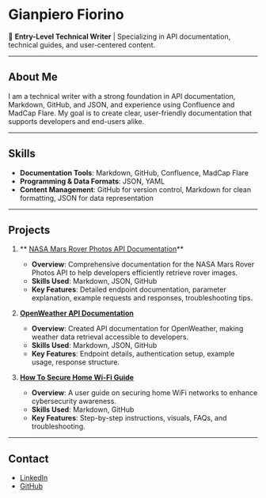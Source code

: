# Gianpiero Fiorino

👋 **Entry-Level Technical Writer** | Specializing in API documentation, technical guides, and user-centered content.

---

## About Me
I am a technical writer with a strong foundation in API documentation, Markdown, GitHub, and JSON, and experience using Confluence and MadCap Flare. My goal is to create clear, user-friendly documentation that supports developers and end-users alike.

---

## Skills
- **Documentation Tools**: Markdown, GitHub, Confluence, MadCap Flare
- **Programming & Data Formats**: JSON, YAML
- **Content Management**: GitHub for version control, Markdown for clean formatting, JSON for data representation

---

## Projects

1. ** [NASA Mars Rover Photos API Documentation](https://github.com/GFiorino/NASA-Mars-Rover-Photos-API-Documentation)**
   - **Overview**: Comprehensive documentation for the NASA Mars Rover Photos API to help developers efficiently retrieve rover images.
   - **Skills Used**: Markdown, JSON, GitHub
   - **Key Features**: Detailed endpoint documentation, parameter explanation, example requests and responses, troubleshooting tips.

2. **[OpenWeather API Documentation](https://github.com/GFiorino/OpenWeather-API-DOC)**
   - **Overview**: Created API documentation for OpenWeather, making weather data retrieval accessible to developers.
   - **Skills Used**: Markdown, JSON, GitHub
   - **Key Features**: Endpoint details, authentication setup, example usage, response structure.

3. **[How To Secure Home Wi-Fi Guide](https://github.com/GFiorino/How-to-Secure-Home-WiFi-Guide)**
   - **Overview**: A user guide on securing home WiFi networks to enhance cybersecurity awareness.
   - **Skills Used**: Markdown, GitHub
   - **Key Features**: Step-by-step instructions, visuals, FAQs, and troubleshooting.

---

## Contact
- [LinkedIn](https://www.linkedin.com/in/gianpiero-fiorino/)
- [GitHub](https://github.com/GFiorino)
